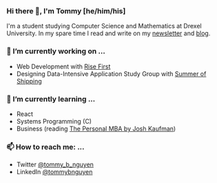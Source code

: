 ### Hi there 👋, I'm Tommy [he/him/his]
I'm a student studying Computer Science and Mathematics at Drexel University. In my spare time I read and write on my [newsletter](https://overthinking.substack.com/) and [blog](https://tnguyen21.github.io/).

### 🔭 I’m currently working on ...
- Web Development with [Rise First](https://risefirst.org/)
- Designing Data-Intensive Application Study Group with [Summer of Shipping](https://summerofshipping.com/)

### 🌱 I’m currently learning ...
- React
- Systems Programming (C)
- Business (reading [The Personal MBA by Josh Kaufman](https://personalmba.com/))

### 📫 How to reach me: ...
- Twitter [@tommy_b_nguyen](https://twitter.com/tommy_b_nguyen)
- LinkedIn [@tommybnguyen](https://www.linkedin.com/in/tommybnguyen/)

<!--
**tnguyen21/tnguyen21** is a ✨ _special_ ✨ repository because its `README.md` (this file) appears on your GitHub profile.

Here are some ideas to get you started:

- 🔭 I’m currently working on ...
- 🌱 I’m currently learning ...
- 👯 I’m looking to collaborate on ...
- 🤔 I’m looking for help with ...
- 💬 Ask me about ...
- 📫 How to reach me: ...
- 😄 Pronouns: ...
- ⚡ Fun fact: ...
-->


